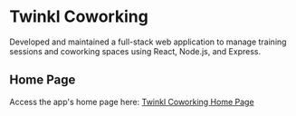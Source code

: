 # Twinkl Coworking
Developed and maintained a full-stack web application to manage training sessions and coworking spaces using React, Node.js, and Express.

## Home Page
Access the app's home page here: [Twinkl Coworking Home Page](https://twinkl-coworking.onrender.com/)
